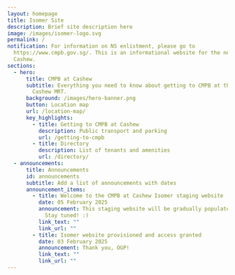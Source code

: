 ```yaml
---
layout: homepage
title: Isomer Site
description: Brief site description here
image: /images/isomer-logo.svg
permalink: /
notification: For information on NS enlistment, please go to
  https://www.cmpb.gov.sg/. This is an informational website for the new CMPB at
  Cashew.
sections:
  - hero:
      title: CMPB at Cashew
      subtitle: Everything you need to know about getting to CMPB at the vicinity of
        Cashew MRT.
      background: /images/hero-banner.png
      button: Location map
      url: /location-map/
      key_highlights:
        - title: Getting to CMPB at Cashew
          description: Public transport and parking
          url: /getting-to-cmpb
        - title: Directory
          description: List of tenants and amenities
          url: /directory/
  - announcements:
      title: Announcements
      id: announcements
      subtitle: Add a list of announcements with dates
      announcement_items:
        - title: Welcome to the CMPB at Cashew Isomer staging website
          date: 05 February 2025
          announcement: This staging website will be gradually populated with information.
            Stay tuned! :)
          link_text: ""
          link_url: ""
        - title: Isomer website provisioned and access granted
          date: 03 February 2025
          announcement: Thank you, OGP!
          link_text: ""
          link_url: ""
---
```

